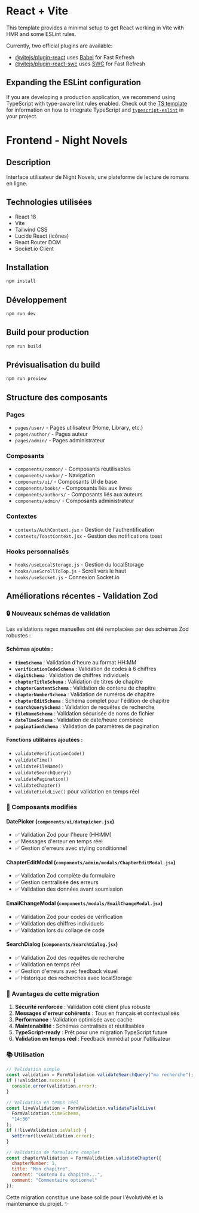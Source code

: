 # React + Vite

This template provides a minimal setup to get React working in Vite with HMR and some ESLint rules.

Currently, two official plugins are available:

- [@vitejs/plugin-react](https://github.com/vitejs/vite-plugin-react/blob/main/packages/plugin-react) uses [Babel](https://babeljs.io/) for Fast Refresh
- [@vitejs/plugin-react-swc](https://github.com/vitejs/vite-plugin-react/blob/main/packages/plugin-react-swc) uses [SWC](https://swc.rs/) for Fast Refresh

## Expanding the ESLint configuration

If you are developing a production application, we recommend using TypeScript with type-aware lint rules enabled. Check out the [TS template](https://github.com/vitejs/vite/tree/main/packages/create-vite/template-react-ts) for information on how to integrate TypeScript and [`typescript-eslint`](https://typescript-eslint.io) in your project.

# Frontend - Night Novels

## Description
Interface utilisateur de Night Novels, une plateforme de lecture de romans en ligne.

## Technologies utilisées
- React 18
- Vite
- Tailwind CSS
- Lucide React (icônes)
- React Router DOM
- Socket.io Client

## Installation

```bash
npm install
```

## Développement

```bash
npm run dev
```

## Build pour production

```bash
npm run build
```

## Prévisualisation du build

```bash
npm run preview
```

## Structure des composants

### Pages
- `pages/user/` - Pages utilisateur (Home, Library, etc.)
- `pages/author/` - Pages auteur
- `pages/admin/` - Pages administrateur

### Composants
- `components/common/` - Composants réutilisables
- `components/navbar/` - Navigation
- `components/ui/` - Composants UI de base
- `components/books/` - Composants liés aux livres
- `components/authors/` - Composants liés aux auteurs
- `components/admin/` - Composants administrateur

### Contextes
- `contexts/AuthContext.jsx` - Gestion de l'authentification
- `contexts/ToastContext.jsx` - Gestion des notifications toast

### Hooks personnalisés
- `hooks/useLocalStorage.js` - Gestion du localStorage
- `hooks/useScrollToTop.js` - Scroll vers le haut
- `hooks/useSocket.js` - Connexion Socket.io

## Améliorations récentes - Validation Zod

### 🔒 Nouveaux schémas de validation

Les validations regex manuelles ont été remplacées par des schémas Zod robustes :

#### Schémas ajoutés :
- **`timeSchema`** : Validation d'heure au format HH:MM
- **`verificationCodeSchema`** : Validation de codes à 6 chiffres
- **`digitSchema`** : Validation de chiffres individuels
- **`chapterTitleSchema`** : Validation de titres de chapitre
- **`chapterContentSchema`** : Validation de contenu de chapitre
- **`chapterNumberSchema`** : Validation de numéros de chapitre
- **`chapterEditSchema`** : Schéma complet pour l'édition de chapitre
- **`searchQuerySchema`** : Validation de requêtes de recherche
- **`fileNameSchema`** : Validation sécurisée de noms de fichier
- **`dateTimeSchema`** : Validation de date/heure combinée
- **`paginationSchema`** : Validation de paramètres de pagination

#### Fonctions utilitaires ajoutées :
- `validateVerificationCode()`
- `validateTime()`
- `validateFileName()`
- `validateSearchQuery()`
- `validatePagination()`
- `validateChapter()`
- `validateFieldLive()` pour validation en temps réel

### 🚀 Composants modifiés

#### DatePicker (`components/ui/datepicker.jsx`)
- ✅ Validation Zod pour l'heure (HH:MM)
- ✅ Messages d'erreur en temps réel
- ✅ Gestion d'erreurs avec styling conditionnel

#### ChapterEditModal (`components/admin/modals/ChapterEditModal.jsx`)
- ✅ Validation Zod complète du formulaire
- ✅ Gestion centralisée des erreurs
- ✅ Validation des données avant soumission

#### EmailChangeModal (`components/modals/EmailChangeModal.jsx`)
- ✅ Validation Zod pour codes de vérification
- ✅ Validation des chiffres individuels
- ✅ Validation lors du collage de code

#### SearchDialog (`components/SearchDialog.jsx`)
- ✅ Validation Zod des requêtes de recherche
- ✅ Validation en temps réel
- ✅ Gestion d'erreurs avec feedback visuel
- ✅ Historique des recherches avec localStorage

### 🔧 Avantages de cette migration

1. **Sécurité renforcée** : Validation côté client plus robuste
2. **Messages d'erreur cohérents** : Tous en français et contextualisés
3. **Performance** : Validation optimisée avec cache
4. **Maintenabilité** : Schémas centralisés et réutilisables
5. **TypeScript-ready** : Prêt pour une migration TypeScript future
6. **Validation en temps réel** : Feedback immédiat pour l'utilisateur

### 📚 Utilisation

```javascript
// Validation simple
const validation = FormValidation.validateSearchQuery("ma recherche");
if (!validation.success) {
  console.error(validation.error);
}

// Validation en temps réel
const liveValidation = FormValidation.validateFieldLive(
  FormValidation.timeSchema, 
  "14:30"
);
if (!liveValidation.isValid) {
  setError(liveValidation.error);
}

// Validation de formulaire complet
const chapterValidation = FormValidation.validateChapter({
  chapterNumber: 1,
  title: "Mon chapitre",
  content: "Contenu du chapitre...",
  comment: "Commentaire optionnel"
});
```

Cette migration constitue une base solide pour l'évolutivité et la maintenance du projet. ✨
